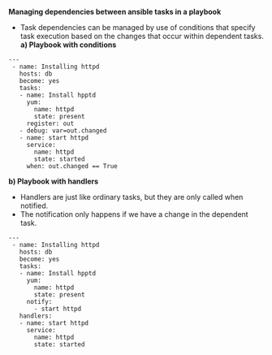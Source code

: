 **Managing dependencies between ansible tasks in a playbook**
- Task dependencies can be managed by use of conditions that specify task execution based on the changes that occur within dependent tasks.
**a) Playbook with conditions**
```
---
 - name: Installing httpd
   hosts: db
   become: yes
   tasks:
   - name: Install hpptd
     yum:
       name: httpd
       state: present
     register: out
   - debug: var=out.changed
   - name: start httpd
     service:
       name: httpd
       state: started
     when: out.changed == True
```

**b) Playbook with handlers**
- Handlers are just like ordinary tasks, but they are only called when notified.
- The notification only happens if we have a change in the dependent task.

```
---
 - name: Installing httpd
   hosts: db
   become: yes
   tasks:
   - name: Install hpptd
     yum:
       name: httpd
       state: present
     notify:
       - start httpd
   handlers:
   - name: start httpd
     service:
       name: httpd
       state: started
```
